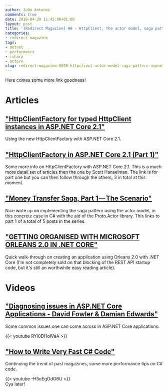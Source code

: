 ```yaml
---
author: João Antunes
comments: true
date: 2018-04-29 11:45:00+01:00
layout: post
title: '[Redirect Magazine] #8 - HttpClient, the actor model, saga pattern, ASP.NET Core issues and some more perf stuff'
categories:
- redirect magazine
tags:
- dotnet
- performance
- csharp
- actors
slug: redirect-magazine-0008-httpclient-actor-model-saga-pattern-aspnetcore-issues-perf
---
```


Here comes some more link goodness!
# Articles
## ["HttpClientFactory for typed HttpClient instances in ASP.NET Core 2.1"](https://www.hanselman.com/blog/HttpClientFactoryForTypedHttpClientInstancesInASPNETCore21.aspx)
Using the new HttpClientFactory with ASP.NET Core 2.1.
<br/>
## ["HttpClientFactory in ASP.NET Core 2.1 (Part 1)"](https://www.stevejgordon.co.uk/introduction-to-httpclientfactory-aspnetcore)
Some more info on HttpClientFactory with ASP.NET Core 2.1. This is a much more detail set of articles then the one by Scott Hanselman. The link is for part one but you can then follow through the others, 3 in total at this moment.
<br/>
## ["Money Transfer Saga, Part 1 — The Scenario"](https://medium.com/@tliversidge/https-medium-com-tliversidge-money-transfer-saga-part-1-7707e2b6f711)
Nice write up on implementing the saga pattern using the actor model, in this concrete case in C# with the aid of the Proto.Actor library. This links to part 1 of a total of 5 posts in the series.
<br/>
## ["GETTING ORGANISED WITH MICROSOFT ORLEANS 2.0 IN .NET CORE"](http://gigi.nullneuron.net/gigilabs/getting-organised-with-microsoft-orleans-2-0-in-net-core/)
Quick walk-through on creating an application using Orleans 2.0 with .NET Core (I'm not completely sold on that blocking of the REST API startup code, but it's still an worthwhile easy reading article).
<br/>
# Videos
## ["Diagnosing issues in ASP.NET Core Applications - David Fowler & Damian Edwards"](https://youtu.be/RYI0DHoIVaA)
Some common issues one can come across in ASP.NET Core applications.

{{< youtube RYI0DHoIVaA >}}
<br/>
## ["How to Write Very Fast C# Code"](https://youtu.be/-H5oEgOdO6U)
Continuing the trend of past magazines, some more performance tips on C# code.

{{< youtube -H5oEgOdO6U >}}
<br/>
Cya later!